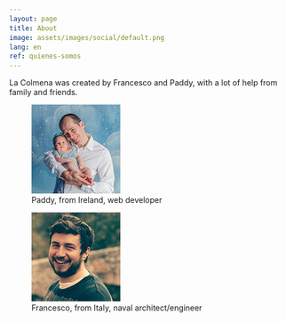 ```yaml
---
layout: page
title: About
image: assets/images/social/default.png
lang: en
ref: quienes-somos
---
```


La Colmena was created by Francesco and Paddy, with a lot of help from family and friends.

<div class="bio-grid">
  <figure class="bio-figure">
    <img
      src="/assets/images/paddy.jpg"
      srcset="/assets/images/paddy@2x.jpg 2x"
      alt="Photo of Paddy and his daughter, Ária"
      height="160"
      width="160"
      loading="lazy"
    />
    <figcaption>Paddy, from Ireland, web developer</figcaption>
  </figure>

  <figure class="bio-figure">
    <img
      src="/assets/images/francesco.jpg"
      srcset="/assets/images/francesco@2x.jpg 2x"
      alt="Photo of Francesco"
      height="160"
      width="160"
      loading="lazy"
    />
    <figcaption>Francesco, from Italy, naval architect/engineer</figcaption>
  </figure>
</div>
